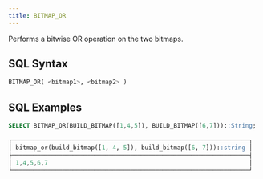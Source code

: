 ```yaml
---
title: BITMAP_OR
---
```


Performs a bitwise OR operation on the two bitmaps.

## SQL Syntax

```sql
BITMAP_OR( <bitmap1>, <bitmap2> )
```

## SQL Examples

```sql
SELECT BITMAP_OR(BUILD_BITMAP([1,4,5]), BUILD_BITMAP([6,7]))::String;

┌──────────────────────────────────────────────────────────────────┐
│ bitmap_or(build_bitmap([1, 4, 5]), build_bitmap([6, 7]))::string │
├──────────────────────────────────────────────────────────────────┤
│ 1,4,5,6,7                                                        │
└──────────────────────────────────────────────────────────────────┘
```